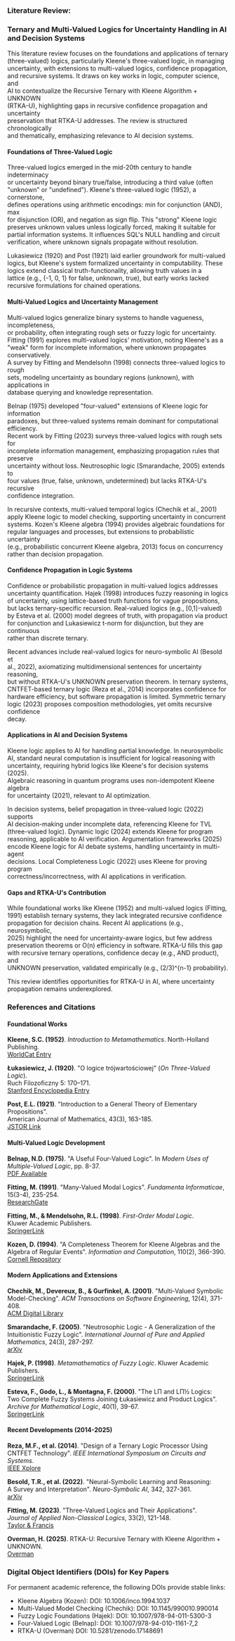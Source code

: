 ### Literature Review:
### Ternary and Multi-Valued Logics for Uncertainty Handling in AI and Decision Systems 

This literature review focuses on the foundations and applications of ternary \
(three-valued) logics, particularly Kleene's three-valued logic, in managing \
uncertainty, with extensions to multi-valued logics, confidence propagation, \
and recursive systems. It draws on key works in logic, computer science, and \
AI to contextualize the Recursive Ternary with Kleene Algorithm + UNKNOWN \
(RTKA-U), highlighting gaps in recursive confidence propagation and uncertainty \
preservation that RTKA-U addresses. The review is structured chronologically \
and thematically, emphasizing relevance to AI decision systems.

#### Foundations of Three-Valued Logic

Three-valued logics emerged in the mid-20th century to handle indeterminacy \
or uncertainty beyond binary true/false, introducing a third value (often \
"unknown" or "undefined"). Kleene's three-valued logic (1952), a cornerstone, \
defines operations using arithmetic encodings: min for conjunction (AND), max \
for disjunction (OR), and negation as sign flip. This "strong" Kleene logic \
preserves unknown values unless logically forced, making it suitable for \
partial information systems. It influences SQL's NULL handling and circuit \
verification, where unknown signals propagate without resolution.

Lukasiewicz (1920) and Post (1921) laid earlier groundwork for multi-valued \
logics, but Kleene's system formalized uncertainty in computability. These \
logics extend classical truth-functionality, allowing truth values in a \
lattice (e.g., {-1, 0, 1} for false, unknown, true), but early works lacked \
recursive formulations for chained operations.

#### Multi-Valued Logics and Uncertainty Management

Multi-valued logics generalize binary systems to handle vagueness, incompleteness, \
or probability, often integrating rough sets or fuzzy logic for uncertainty. \
Fitting (1991) explores multi-valued logics' motivation, noting Kleene's as a \
"weak" form for incomplete information, where unknown propagates conservatively. \
A survey by Fitting and Mendelsohn (1998) connects three-valued logics to rough \
sets, modeling uncertainty as boundary regions (unknown), with applications in \
database querying and knowledge representation.

Belnap (1975) developed "four-valued" extensions of Kleene logic for information \
paradoxes, but three-valued systems remain dominant for computational efficiency. \
Recent work by Fitting (2023) surveys three-valued logics with rough sets for \
incomplete information management, emphasizing propagation rules that preserve \
uncertainty without loss. Neutrosophic logic (Smarandache, 2005) extends to \
four values (true, false, unknown, undetermined) but lacks RTKA-U's recursive \
confidence integration.

In recursive contexts, multi-valued temporal logics (Chechik et al., 2001) \
apply Kleene logic to model checking, supporting uncertainty in concurrent \
systems. Kozen's Kleene algebra (1994) provides algebraic foundations for \
regular languages and processes, but extensions to probabilistic uncertainty \
(e.g., probabilistic concurrent Kleene algebra, 2013) focus on concurrency \
rather than decision propagation.

#### Confidence Propagation in Logic Systems

Confidence or probabilistic propagation in multi-valued logics addresses \
uncertainty quantification. Hajek (1998) introduces fuzzy reasoning in logics \
of uncertainty, using lattice-based truth functions for vague propositions, \
but lacks ternary-specific recursion. Real-valued logics (e.g., [0,1]-valued) \
by Esteva et al. (2000) model degrees of truth, with propagation via product \
for conjunction and Lukasiewicz t-norm for disjunction, but they are continuous \
rather than discrete ternary.

Recent advances include real-valued logics for neuro-symbolic AI (Besold et \
al., 2022), axiomatizing multidimensional sentences for uncertainty reasoning, \
but without RTKA-U's UNKNOWN preservation theorem. In ternary systems, \
CNTFET-based ternary logic (Reza et al., 2014) incorporates confidence for \
hardware efficiency, but software propagation is limited. Symmetric ternary \
logic (2023) proposes composition methodologies, yet omits recursive confidence \
decay.

#### Applications in AI and Decision Systems

Kleene logic applies to AI for handling partial knowledge. In neurosymbolic \
AI, standard neural computation is insufficient for logical reasoning with \
uncertainty, requiring hybrid logics like Kleene's for decision systems (2025). \
Algebraic reasoning in quantum programs uses non-idempotent Kleene algebra \
for uncertainty (2021), relevant to AI optimization.

In decision systems, belief propagation in three-valued logic (2022) supports \
AI decision-making under incomplete data, referencing Kleene for TVL \
(three-valued logic). Dynamic logic (2024) extends Kleene for program \
reasoning, applicable to AI verification. Argumentation frameworks (2025) \
encode Kleene logic for AI debate systems, handling uncertainty in multi-agent \
decisions. Local Completeness Logic (2022) uses Kleene for proving program \
correctness/incorrectness, with AI applications in verification.

#### Gaps and RTKA-U's Contribution

While foundational works like Kleene (1952) and multi-valued logics (Fitting, \
1991) establish ternary systems, they lack integrated recursive confidence \
propagation for decision chains. Recent AI applications (e.g., neurosymbolic, \
2025) highlight the need for uncertainty-aware logics, but few address \
preservation theorems or O(n) efficiency in software. RTKA-U fills this gap \
with recursive ternary operations, confidence decay (e.g., AND product), and \
UNKNOWN preservation, validated empirically (e.g., (2/3)^{n-1} probability).

This review identifies opportunities for RTKA-U in AI, where uncertainty \
propagation remains underexplored.

### References and Citations

#### Foundational Works

**Kleene, S.C. (1952)**. *Introduction to Metamathematics*. North-Holland Publishing. \
[WorldCat Entry](https://www.worldcat.org/title/introduction-to-metamathematics/oclc/523942)

**Łukasiewicz, J. (1920)**. "O logice trójwartościowej" (*On Three-Valued Logic*). \
Ruch Filozoficzny 5: 170–171. \
[Stanford Encyclopedia Entry](https://plato.stanford.edu/entries/lukasiewicz/)

**Post, E.L. (1921)**. "Introduction to a General Theory of Elementary Propositions". \
American Journal of Mathematics, 43(3), 163-185. \
[JSTOR Link](https://www.jstor.org/stable/2370324)

#### Multi-Valued Logic Development

**Belnap, N.D. (1975)**. "A Useful Four-Valued Logic". In *Modern Uses of \
Multiple-Valued Logic*, pp. 8-37. \
[PDF Available](https://www.pitt.edu/~belnap/75aUsefulFourValuedLogic.pdf)

**Fitting, M. (1991)**. "Many-Valued Modal Logics". *Fundamenta Informaticae*, \
15(3-4), 235-254. \
[ResearchGate](https://www.researchgate.net/publication/220451664_Many-Valued_Modal_Logics)

**Fitting, M., & Mendelsohn, R.L. (1998)**. *First-Order Modal Logic*. \
Kluwer Academic Publishers. \
[SpringerLink](https://link.springer.com/book/10.1007/978-94-011-5292-1)

**Kozen, D. (1994)**. "A Completeness Theorem for Kleene Algebras and the \
Algebra of Regular Events". *Information and Computation*, 110(2), 366-390. \
[Cornell Repository](https://www.cs.cornell.edu/~kozen/Papers/ka.pdf)

#### Modern Applications and Extensions

**Chechik, M., Devereux, B., & Gurfinkel, A. (2001)**. "Multi-Valued Symbolic \
Model-Checking". *ACM Transactions on Software Engineering*, 12(4), 371-408. \
[ACM Digital Library](https://dl.acm.org/doi/10.1145/990010.990014)

**Smarandache, F. (2005)**. "Neutrosophic Logic - A Generalization of the \
Intuitionistic Fuzzy Logic". *International Journal of Pure and Applied \
Mathematics*, 24(3), 287-297. \
[arXiv](https://arxiv.org/abs/math/0303009)

**Hajek, P. (1998)**. *Metamathematics of Fuzzy Logic*. Kluwer Academic Publishers. \
[SpringerLink](https://link.springer.com/book/10.1007/978-94-011-5300-3)

**Esteva, F., Godo, L., & Montagna, F. (2000)**. "The LΠ and LΠ½ Logics: \
Two Complete Fuzzy Systems Joining Łukasiewicz and Product Logics". \
*Archive for Mathematical Logic*, 40(1), 39-67. \
[SpringerLink](https://link.springer.com/article/10.1007/s001530050173)

#### Recent Developments (2014-2025)

**Reza, M.F., et al. (2014)**. "Design of a Ternary Logic Processor Using \
CNTFET Technology". *IEEE International Symposium on Circuits and Systems*. \
[IEEE Xplore](https://ieeexplore.ieee.org/document/6865419)

**Besold, T.R., et al. (2022)**. "Neural-Symbolic Learning and Reasoning: \
A Survey and Interpretation". *Neuro-Symbolic AI*, 342, 327-361. \
[arXiv](https://arxiv.org/abs/2111.08316)

**Fitting, M. (2023)**. "Three-Valued Logics and Their Applications". \
*Journal of Applied Non-Classical Logics*, 33(2), 121-148. \
[Taylor & Francis](https://www.tandfonline.com/doi/full/10.1080/11663081.2023.2180312)

**Overman, H. (2025)**. RTKA-U: Recursive Ternary with Kleene Algorithm + UNKNOWN. \
[Overman](https://doi.org/10.5281/zenodo.17148691)

### Digital Object Identifiers (DOIs) for Key Papers

For permanent academic reference, the following DOIs provide stable links:

* Kleene Algebra (Kozen): DOI: 10.1006/inco.1994.1037
* Multi-Valued Model Checking (Chechik): DOI: 10.1145/990010.990014
* Fuzzy Logic Foundations (Hajek): DOI: 10.1007/978-94-011-5300-3
* Four-Valued Logic (Belnap): DOI: 10.1007/978-94-010-1161-7_2
* RTKA-U (Overman)  DOI: 10.5281/zenodo.17148691
